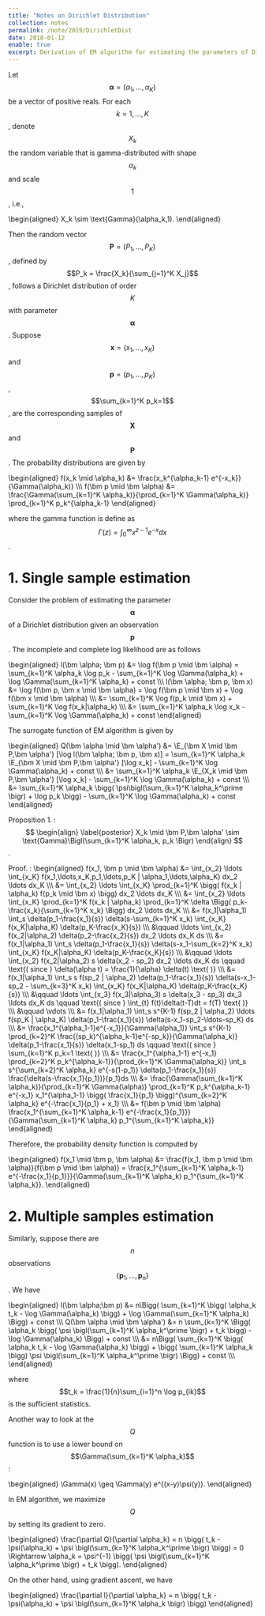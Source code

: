 ```yaml
---
title: "Notes on Dirichlet Distribution"
collection: notes
permalink: /note/2019/DirichletDist
date: 2018-01-12
enable: true
excerpt: Derivation of EM algorithm for estimating the parameters of Dirichlet distribution. 
---
```



Let $$\newcommand{\E}{\mathbb E} \newcommand{\bm}[1]{\boldsymbol#1} \bm \alpha = (\alpha_1, \ldots, \alpha_K)$$ be a vector of positive reals. For each $$k=1,\ldots,K$$, denote $$X_k$$ the random variable that is gamma-distributed with shape $$\alpha_k$$ and scale $$1$$, i.e.,

\begin{aligned} X_k \sim \text{Gamma}(\alpha_k,1). \end{aligned}

Then the random vector $$\bm{P} =(P_1,\ldots,P_K)$$, defined by $$P_k = \frac{X_k}{\sum_{j=1}^K X_j}$$, follows a Dirichlet distribution of order $$K$$ with parameter $$\bm{\alpha}$$. Suppose $$\bm{x}=(x_1,\ldots,x_K)$$ and $$\bm{p}=(p_1,\ldots,p_K)$$, $$\sum_{k=1}^K p_k=1$$, are the corresponding samples of $$\bm{X}$$ and $$\bm{P}$$. The probability distributions are given by

\begin{aligned}
f(x_k  \mid \alpha_k) &= \frac{x_k^{\alpha_k-1} e^{-x_k}}{\Gamma(\alpha_k)} \\\\\\
f(\bm p \mid \bm \alpha) &= \frac{\Gamma(\sum_{k=1}^K \alpha_k)}{\prod_{k=1}^K \Gamma(\alpha_k)} \prod_{k=1}^K p_k^{\alpha_k-1}
\end{aligned}

where the gamma function is define as $$ \Gamma(z)=\int_0^{\infty} x^{z-1} e^{-x}dx $$.


# 1. Single sample estimation
Consider the problem of estimating the parameter $$\bm \alpha$$ of a Dirichlet distribution given an observation $$\bm p$$. The incomplete and complete log likelihood are as follows

\begin{aligned}
l(\bm \alpha; \bm p) &= \log f(\bm p \mid \bm \alpha) = \sum_{k=1}^K \alpha_k \log p_k - \sum_{k=1}^K \log \Gamma(\alpha_k) + \log \Gamma(\sum_{k=1}^K \alpha_k) + const \\\\\\
l(\bm \alpha; \bm p, \bm x) &= \log f(\bm p, \bm x \mid \bm \alpha) = \log f(\bm p \mid \bm x) + \log f(\bm x \mid \bm \alpha) \\\\\\
&= \sum_{k=1}^K \log f(p_k \mid \bm x) + \sum_{k=1}^K \log f(x_k|\alpha_k) \\\\\\
&= \sum_{k=1}^K \alpha_k \log x_k - \sum_{k=1}^K \log \Gamma(\alpha_k) + const
\end{aligned}

The surrogate function of EM algorithm is given by

\begin{aligned} Q(\bm \alpha \mid \bm \alpha') &= \E_{\bm X \mid \bm P,\bm \alpha'} [\log l(\bm \alpha; \bm p, \bm x)] =  \sum_{k=1}^K \alpha_k \E_{\bm X \mid \bm P,\bm \alpha'} [\log x_k] - \sum_{k=1}^K \log \Gamma(\alpha_k) + const \\\\\\
&= \sum_{k=1}^K \alpha_k \E_{X_k \mid \bm P,\bm \alpha'} [\log x_k] - \sum_{k=1}^K \log \Gamma(\alpha_k) + const \\\\\\
&= \sum_{k=1}^K \alpha_k \bigg( \psi\bigl(\sum_{k=1}^K \alpha_k^\prime \bigr) + \log p_k \bigg) - \sum_{k=1}^K \log \Gamma(\alpha_k) + const \end{aligned}


Proposition 1.
: $$ \begin{align} \label{posterior}
X_k \mid \bm P,\bm \alpha' \sim \text{Gamma}\Bigl(\sum_{k=1}^K \alpha_k, p_k \Bigr) 
\end{align} $$.

Proof.
: \begin{aligned}
f(x_1, \bm p \mid \bm \alpha) &= \int_{x_2} \ldots \int_{x_K} f(x_1,\ldots,x_K,p_1,\ldots,p_K | \alpha_1,\ldots,\alpha_K) dx_2 \ldots dx_K \\\\\\
&= \int_{x_2} \ldots \int_{x_K} \prod_{k=1}^K \bigg( f(x_k | \alpha_k) f(p_k \mid \bm x) \bigg) dx_2 \ldots dx_K \\\\\\
&= \int_{x_2} \ldots \int_{x_K} \prod_{k=1}^K f(x_k | \alpha_k) \prod_{k=1}^K \delta \Bigg( p_k-\frac{x_k}{\sum_{k=1}^K x_k} \Bigg) dx_2 \ldots dx_K \\\\\\
&= f(x_1|\alpha_1) \int_s \delta(p_1-\frac{x_1}{s}) \delta(s-\sum_{k=1}^K x_k) \int_{x_K} f(x_K|\alpha_K) \delta(p_K-\frac{x_K}{s}) \\\\\\
&\qquad \ldots \int_{x_2} f(x_2|\alpha_2) \delta(p_2-\frac{x_2}{s}) dx_2 \ldots dx_K ds \\\\\\
&= f(x_1|\alpha_1) \int_s \delta(p_1-\frac{x_1}{s}) \delta(s-x_1-\sum_{k=2}^K x_k) \int_{x_K} f(x_K|\alpha_K) \delta(p_K-\frac{x_K}{s}) \\\\\\
&\qquad \ldots \int_{x_2} f(x_2|\alpha_2) s \delta(x_2 - sp_2) dx_2 \ldots dx_K ds \qquad \text{( since } \delta(\alpha t) = \frac{1}{\alpha} \delta(t) \text{ )} \\\\\\
&= f(x_1|\alpha_1) \int_s s f(sp_2 | \alpha_2)  \delta(p_1-\frac{x_1}{s}) \delta(s-x_1-sp_2 - \sum_{k=3}^K x_k) \int_{x_K} f(x_K|\alpha_K) \delta(p_K-\frac{x_K}{s}) \\\\\\
&\qquad \ldots \int_{x_3} f(x_3|\alpha_3) s \delta(x_3 - sp_3) dx_3 \ldots dx_K ds \qquad \text{( since } \int_{t} f(t)\delta(t-T)dt = f(T) \text{ )} \\\\\\
&\qquad \vdots \\\\\\
&= f(x_1|\alpha_1) \int_s s^{K-1} f(sp_2 | \alpha_2) \ldots f(sp_K | \alpha_K)  \delta(p_1-\frac{x_1}{s}) \delta(s-x_1-sp_2-\ldots-sp_K) ds \\\\\\
&= \frac{x_1^{\alpha_1-1}e^{-x_1}}{\Gamma(\alpha_1)} \int_s s^{K-1} \prod_{k=2}^K \frac{(sp_k)^{\alpha_k-1}e^{-sp_k}}{\Gamma(\alpha_k)} \delta(p_1-\frac{x_1}{s}) \delta(x_1-sp_1) ds \qquad \text{( since } \sum_{k=1}^K p_k=1 \text{ )} \\\\\\
&= \frac{x_1^{\alpha_1-1} e^{-x_1} \prod_{k=2}^K p_k^{\alpha_k-1}}{\prod_{k=1}^K \Gamma(\alpha_k)} \int_s s^{\sum_{k=2}^K \alpha_k} e^{-s(1-p_1)} \delta(p_1-\frac{x_1}{s}) \frac{\delta(s-\frac{x_1}{p_1})}{p_1}ds \\\\\\
&= \frac{\Gamma(\sum_{k=1}^K \alpha_k)}{\prod_{k=1}^K \Gamma(\alpha)} \prod_{k=1}^K p_k^{\alpha_k-1} e^{-x_1} x_1^{\alpha_1-1} \bigg( \frac{x_1}{p_1} \bigg)^{\sum_{k=2}^K \alpha_k} e^{-\frac{x_1}{p_1} + x_1} \\\\\\
&= f(\bm p \mid \bm \alpha) \frac{x_1^{\sum_{k=1}^K \alpha_k-1} e^{-\frac{x_1}{p_1}}}{\Gamma(\sum_{k=1}^K \alpha_k) p_1^{\sum_{k=1}^K \alpha_k}} 
\end{aligned}

Therefore, the probability density function is computed by

\begin{aligned}
f(x_1 \mid \bm p, \bm \alpha) &= \frac{f(x_1, \bm p \mid \bm \alpha)}{f(\bm p \mid \bm \alpha)} = \frac{x_1^{\sum_{k=1}^K \alpha_k-1} e^{-\frac{x_1}{p_1}}}{\Gamma(\sum_{k=1}^K \alpha_k) p_1^{\sum_{k=1}^K \alpha_k}}.
\end{aligned}


# 2. Multiple samples estimation
Similarly, suppose there are $$n$$ observations $$\{ \bm p_1, \ldots, \bm p_n \}$$. We have

\begin{aligned}
l(\bm \alpha;\bm p) &= n\Bigg( \sum_{k=1}^K \bigg( \alpha_k t_k - \log \Gamma(\alpha_k) \bigg) + \log \Gamma(\sum_{k=1}^K \alpha_k) \Bigg) + const \\\\\\
Q(\bm \alpha \mid \bm \alpha') &= n \sum_{k=1}^K \Bigg( \alpha_k \bigg( \psi \bigl(\sum_{k=1}^K \alpha_k^\prime \bigr) + t_k \bigg) - \log \Gamma(\alpha_k) \Bigg) + const \\\\\\
&= n\Bigg( \sum_{k=1}^K \bigg( \alpha_k t_k - \log \Gamma(\alpha_k) \bigg) + \bigg( \sum_{k=1}^K \alpha_k \bigg) \psi \bigl(\sum_{k=1}^K \alpha_k^\prime \bigr) \Bigg) + const \\\\\\
\end{aligned}

where $$t_k = \frac{1}{n}\sum_{i=1}^n \log p_{ik}$$ is the sufficient statistics.

Another way to look at the $$Q$$ function is to use a lower bound on $$\Gamma(\sum_{k=1}^K \alpha_k)$$:

\begin{aligned}
\Gamma(x) \geq \Gamma(y) e^{(x-y)\psi(y)}.
\end{aligned}

In EM algorithm, we maximize $$Q$$ by setting its gradient to zero.

\begin{aligned}
\frac{\partial Q}{\partial \alpha_k} = n \bigg( t_k - \psi(\alpha_k) + \psi \bigl(\sum_{k=1}^K \alpha_k^\prime \bigr) \bigg) = 0 \Rightarrow \alpha_k = \psi^{-1} \bigg( \psi \bigl(\sum_{k=1}^K \alpha_k^\prime \bigr) + t_k \bigg).
\end{aligned}

On the other hand, using gradient ascent, we have

\begin{aligned}
\frac{\partial l}{\partial \alpha_k} = n \bigg( t_k - \psi(\alpha_k) + \psi \bigl(\sum_{k=1}^K \alpha_k \bigr) \bigg)
\end{aligned}






